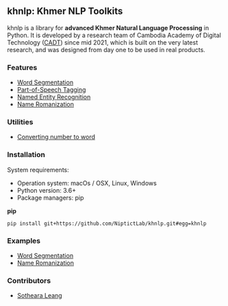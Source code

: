## khnlp: Khmer NLP Toolkits

khnlp is a library for **advanced Khmer Natural Language Processing** in Python. 
It is developed by a research team of Cambodia Academy of Digital Technology ([CADT](http://cadt.edu.kh/)) since mid 2021, which is built on the very latest research, and was designed from day one to be used in real products.
 
### Features
* [Word Segmentation](https://github.com/NiptictLab/khnlp/tree/main/khnlp/segment)
* [Part-of-Speech Tagging](https://github.com/NiptictLab/khnlp/tree/main/khnlp/pos)
* [Named Entity Recognition](https://github.com/NiptictLab/khnlp/tree/main/khnlp/pos)
* [Name Romanization](https://github.com/NiptictLab/khnlp/tree/main/khnlp/romanize)

### Utilities
* [Converting number to word](https://github.com/NiptictLab/khnlp/blob/main/khnlp/preprocess)

### Installation
System requirements:
* Operation system: macOs / OSX, Linux, Windows
* Python version: 3.6+
* Package managers: pip

**pip**

`pip install git+https://github.com/NiptictLab/khnlp.git#egg=khnlp`

### Examples
* [Word Segmentation](https://github.com/NiptictLab/khnlp/tree/main/example/segment)
* [Name Romanization](https://github.com/NiptictLab/khnlp/tree/main/example/romanize)

### Contributors
* [Sotheara Leang](mailto:leangsotheara@gmail.com)

